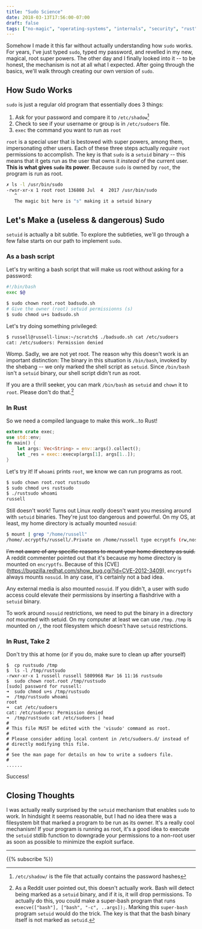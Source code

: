 ```yaml
---
title: "Sudo Science"
date: 2018-03-13T17:56:00-07:00
draft: false
tags: ["no-magic", "operating-systems", "internals", "security", "rust"]
---
```

Somehow I made it this far without actually understanding how `sudo` works. For years, I've just typed `sudo`, typed my password, and revelled in my new, magical, root super powers. The other day and I finally looked into it -- to be honest, the mechanism is not at all what I expected. After going through the basics, we'll walk through creating our own version of `sudo`.

## How Sudo Works
`sudo` is just a regular old program that essentially does 3 things:

1. Ask for your password and compare it to `/etc/shadow`[^1]
2. Check to see if your username or group is in `/etc/sudoers` file.
3. `exec` the command you want to run as `root`

`root` is a special user that is bestowed with super powers, among them, impersonating other users. Each of these three steps actually _require_ `root` permissions to accomplish. The key is that `sudo` is a `setuid` binary -- this means that it gets run as the user that owns it _instead_ of the current user. **This is what gives `sudo` its power**. Because `sudo` is owned by `root`, the program is run as root.

```bash
✗ ls -l /usr/bin/sudo
-rwsr-xr-x 1 root root 136808 Jul  4  2017 /usr/bin/sudo
   ^
   The magic bit here is "s" making it a setuid binary
```

## Let's Make a (useless & dangerous) Sudo
`setuid` is actually a bit subtle. To explore the subtleties, we'll go through a few false starts on our path to implement `sudo`.

### As a bash script
Let's try writing a bash script that will make us root without asking for a password:
```bash
#!/bin/bash
exec $@
```
```bash
$ sudo chown root.root badsudo.sh
# Give the owner (root) setuid permissionns (s)
$ sudo chmod u+s badsudo.sh
```

Let's try doing something privileged:
```bash
$ russell@russell-linux:~/scratch$ ./badsudo.sh cat /etc/sudoers
cat: /etc/sudoers: Permission denied
```
Womp. Sadly, we are not yet root. The reason why this doesn't work is an important distinction: The binary in this situation is `/bin/bash`, invoked by the shebang -- we only marked the shell script as `setuid`. Since `/bin/bash` isn't a `setuid` binary, our shell script didn't run as root.

If you are a thrill seeker, you can mark `/bin/bash` as `setuid` and `chown` it to `root`. Please don't do that.[^2]

### In Rust
So we need a compiled language to make this work...to Rust!
```rust
extern crate exec;
use std::env;
fn main() {
    let args: Vec<String> = env::args().collect();
    let _res = exec::execvp(args[1], args[1..]);
}
```

Let's try it! If `whoami` prints `root`, we know we can run programs as root.
```bash
$ sudo chown root.root rustsudo
$ sudo chmod u+s rustsudo
$ ./rustsudo whoami
russell
```
Still doesn't work! Turns out Linux _really_ doesn't want you messing around with `setuid` binaries. They're just too dangerous and powerful. On my OS, at least, my home directory is actually mounted `nosuid`:
```bash
$ mount | grep "/home/russell"
/home/.ecryptfs/russell/.Private on /home/russell type ecryptfs (rw,nosuid,nodev,...)
```
~~I'm not aware of any specific reasons to mount your home directory as suid.~~ A reddit commenter pointed out that it's because my home directory is mounted on `encryptfs`. Because of this [CVE] (https://bugzilla.redhat.com/show_bug.cgi?id=CVE-2012-3409), `encryptfs` always mounts `nosuid`. In any case, it's certainly not a bad idea.

Any external media is also mounted `nosuid`. If you didn't, a user with sudo access could elevate their permissions by inserting a flashdrive with a `setuid` binary.

To work around `nosuid` restrictions, we need to put the binary in a directory _not_ mounted with setuid. On my computer at least we can use `/tmp`. `/tmp` is mounted on `/`, the root filesystem which doesn't have `setuid` restrictions.

### In Rust, Take 2
Don't try this at home (or if you do, make sure to clean up after yourself)
```
$  cp rustsudo /tmp 
$  ls -l /tmp/rustsudo 
-rwxr-xr-x 1 russell russell 5809968 Mar 16 11:16 rustsudo
$  sudo chown root.root /tmp/rustsudo 
[sudo] password for russell: 
➜  sudo chmod u+s /tmp/rustsudo 
➜  /tmp/rustsudo whoami
root
➜  cat /etc/sudoers
cat: /etc/sudoers: Permission denied
➜  /tmp/rustsudo cat /etc/sudoers | head
#
# This file MUST be edited with the 'visudo' command as root.
#
# Please consider adding local content in /etc/sudoers.d/ instead of
# directly modifying this file.
#
# See the man page for details on how to write a sudoers file.
#
......
```
Success!

## Closing Thoughts
I was actually really surprised by the `setuid` mechanism that enables `sudo` to work. In hindsight it seems reasonable, but I had no idea there was a filesystem bit that marked a program to be run as its owner. It's a really cool mechanism! If your program is running as root, it's a good idea to execute the `setuid` stdlib function to downgrade your permissions to a non-root user as soon as possible to minimize the exploit surface.

***
{{% subscribe %}}

[^1]: `/etc/shadow/` is the file that actually contains the password hashes
[^2]: As a Reddit user pointed out, this doesn't actually work. Bash will detect being marked as a `setuid` binary, and if it is, it will drop permissions. To actually do this, you could make a super-bash program that runs `execve(["bash"], ["bash", "-c", ..args]);`. Marking this `super-bash` program `setuid` would do the trick. The key is that that the bash binary itself is not marked as `setuid`.